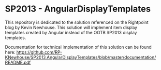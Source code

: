 # SP2013 - AngularDisplayTemplates
This repository is dedicated to the solution referenced on the Rightpoint blog by Kevin Newhouse. This solution will implement item display templates created by Angular instead of the OOTB SP2013 display templates.

Documentation for technical implementation of this solution can be found here: https://github.com/RP-KNewhouse/SP2013.AngularDisplayTemplates/blob/master/documentation/README.pdf
